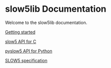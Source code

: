 # slow5lib Documentation

Welcome to the slow5lib documentation.

[Getting started](getting_started.md)

[slow5 API for C](slow5_api/slow5.md)

[pyslow5 API for Python](pyslow5_api/pyslow5.md)

[SLOW5 specification](https://github.com/hasindu2008/slow5specs)

